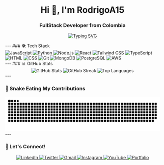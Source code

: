 <h1 align="center">Hi 👋, I'm RodrigoA15</h1>
<h3 align="center">FullStack Developer from Colombia</h3>
<p align="center">
  <a href="https://github.com/RodrigoA15">
    <img src="https://readme-typing-svg.demolab.com?font=Fira+Code&pause=1000&color=00FF00&center=true&vCenter=true&width=435&lines=Turning+Ideas+into+Reality;Building+Modern+Web+Apps;Always+Learning+%26+Growing" alt="Typing SVG" />
  </a>
</p>
---
### 🛠️ Tech Stack
<div class="tech-icons">
  <img src="https://img.shields.io/badge/JavaScript-F7DF1E?style=for-the-badge&logo=javascript&logoColor=black" alt="JavaScript" />
  <img src="https://img.shields.io/badge/Python-3776AB?style=for-the-badge&logo=python&logoColor=white" alt="Python" />
  <img src="https://img.shields.io/badge/Node.js-339933?style=for-the-badge&logo=node.js&logoColor=white" alt="Node.js" />
  <img src="https://img.shields.io/badge/React-20232A?style=for-the-badge&logo=react&logoColor=61DAFB" alt="React" />
  <img src="https://img.shields.io/badge/Tailwind_CSS-38B2AC?style=for-the-badge&logo=tailwind-css&logoColor=white" alt="Tailwind CSS" />
  <img src="https://img.shields.io/badge/TypeScript-007ACC?style=for-the-badge&logo=typescript&logoColor=white" alt="TypeScript" />
  <img src="https://img.shields.io/badge/HTML5-E34F26?style=for-the-badge&logo=html5&logoColor=white" alt="HTML" />
  <img src="https://img.shields.io/badge/CSS3-1572B6?style=for-the-badge&logo=css3&logoColor=white" alt="CSS" />
  <img src="https://img.shields.io/badge/Git-F05032?style=for-the-badge&logo=git&logoColor=white" alt="Git" />
  <img src="https://img.shields.io/badge/MongoDB-4EA94B?style=for-the-badge&logo=mongodb&logoColor=white" alt="MongoDB" />
  <img src="https://img.shields.io/badge/PostgreSQL-316192?style=for-the-badge&logo=postgresql&logoColor=white" alt="PostgreSQL" />
  <img src="https://img.shields.io/badge/AWS-FF9900?style=for-the-badge&logo=amazonaws&logoColor=white" alt="AWS" />
</div>
---
### 📊 GitHub Stats
<div align="center">
  <img src="https://github-readme-stats.vercel.app/api?username=RodrigoA15&show_icons=true&theme=dark&hide_border=true&include_all_commits=true&count_private=true" alt="GitHub Stats" width="48%" />
   <img src="https://github-readme-streak-stats.herokuapp.com/?user=RodrigoA15&theme=dark&hide_border=true" alt="GitHub Streak" width="48%" />
  <img src="https://github-readme-stats.vercel.app/api/top-langs/?username=RodrigoA15&layout=compact&theme=dark&hide_border=true" alt="Top Languages" width="48%" />
</div>
---

### 🐍 Snake Eating My Contributions
<div align="center">
  <img src="https://raw.githubusercontent.com/Platane/snk/output/github-contribution-grid-snake.svg" alt="Snake Animation" />
</div>
---

### 💬 Let's Connect!
<p align="center">
  <a href="{linkedin}" target="_blank">
    <img src="https://img.shields.io/badge/LinkedIn-0077B5?style=for-the-badge&logo=linkedin&logoColor=white" alt="LinkedIn" />
  </a>
  <a href="{twitter}" target="_blank">
    <img src="https://img.shields.io/badge/Twitter-1DA1F2?style=for-the-badge&logo=twitter&logoColor=white" alt="Twitter" />
  </a>
  <a href="mailto:{gmail}" target="_blank">
    <img src="https://img.shields.io/badge/Gmail-D14836?style=for-the-badge&logo=gmail&logoColor=white" alt="Gmail" />
  </a>
  <a href="{instagram}" target="_blank">
    <img src="https://img.shields.io/badge/Instagram-E4405F?style=for-the-badge&logo=instagram&logoColor=white" alt="Instagram" />
  </a>
  <a href="{youtube}" target="_blank">
    <img src="https://img.shields.io/badge/YouTube-FF0000?style=for-the-badge&logo=youtube&logoColor=white" alt="YouTube" />
  </a>
  <a href="{portfolio}" target="_blank">
    <img src="https://img.shields.io/badge/Portfolio-000000?style=for-the-badge&logo=portfolio&logoColor=white" alt="Portfolio" />
  </a>
</p>
